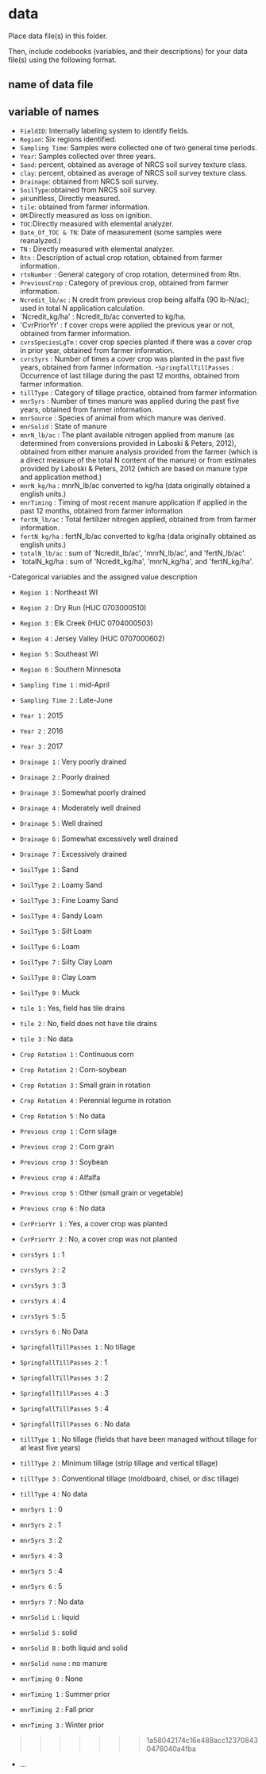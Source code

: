 # data

Place data file(s) in this folder.

Then, include codebooks (variables, and their descriptions) for your data file(s)
using the following format.

## name of data file



## variable of names 

- `FieldID`: Internally labeling system to identify fields.
- `Region`: Six regions identified.
- `Sampling Time`: Samples were collected one of two general time periods.
- `Year`: Samples collected over three years.
- `Sand`: percent, obtained as average of NRCS soil survey texture class.
- `clay`: percent, obtained as average of NRCS soil survey texture class.
- `Drainage`: obtained from NRCS soil survey.
- `SoilType`:obtained from NRCS soil survey.
- `pH`:unitless, Directly measured.
- `tile`: obtained from farmer information.
- `OM`:Directly measured as loss on ignition.
- `TOC`:Directly measured with elemental analyzer.
- `Date_Of_TOC & TN`: Date of measurement (some samples were reanalyzed.)
- `TN` : Directly measured with elemental analyzer.
- `Rtn` : Description of actual crop rotation, obtained from farmer information.
- `rtnNumber` : General category of crop rotation, determined from Rtn.
- `PreviousCrop` : Category of previous crop, obtained from farmer information.
- `Ncredit_lb/ac` : N credit from previous crop being alfalfa (90 lb-N/ac); used in total N application calculation.
- `Ncredit_kg/ha' : Ncredit_lb/ac converted to kg/ha.
- 'CvrPriorYr' : f cover crops were applied the previous year or not, obtained from farmer information.
- `cvrsSpeciesLgTm` : cover crop species planted if there was a cover crop in prior year, obtained from farmer information.
- `cvrs5yrs` : Number of times a cover crop was planted in the past five years, obtained from farmer information.
-`SpringfallTillPasses` : Occurrence of last tillage during the past 12 months, obtained from farmer information.
- `tillType` : Category of tillage practice, obtained from farmer information
- `mnr5yrs` : Number of times manure was applied during the past five years, obtained from farmer information.
- `mnrSource` : Species of animal from which manure was derived.
- `mnrSolid` : State of manure 
- `mnrN_lb/ac` : The plant available nitrogen applied from manure (as determined from conversions provided in Laboski & Peters, 2012), obtained from either manure analysis provided from the farmer (which is a direct measure of the total N content of the manure) or from estimates provided by Laboski & Peters, 2012 (which are based on manure type and application method.)
- `mnrN_kg/ha` : mnrN_lb/ac converted to kg/ha (data originally obtained a english units.)
- `mnrTiming` : Timing of most recent manure application if applied in the past 12 months, obtained from farmer information
- `fertN_lb/ac` : Total fertilizer nitrogen applied, obtained from from farmer information.
- `fertN_kg/ha` : fertN_lb/ac converted to kg/ha (data originally obtained as english units.)
- `totalN_lb/ac` : sum of 'Ncredit_lb/ac', 'mnrN_lb/ac', and 'fertN_lb/ac'.
- `totalN_kg/ha : sum of 'Ncredit_kg/ha', 'mnrN_kg/ha', and 'fertN_kg/ha'.

-Categorical variables and the assigned value description
- `Region 1` : Northeast WI
- `Region 2` : Dry Run (HUC 0703000510)
- `Region 3` : Elk Creek (HUC 0704000503)
- `Region 4` : Jersey Valley (HUC 0707000602)
- `Region 5` : Southeast WI
- `Region 6` : Southern Minnesota

- `Sampling Time 1` : mid-April
- `Sampling Time 2` : Late-June

- `Year 1` : 2015
- `Year 2` : 2016
- `Year 3` : 2017

- `Drainage 1` : Very poorly drained
- `Drainage 2` : Poorly drained
- `Drainage 3` : Somewhat poorly drained
- `Drainage 4` : Moderately well drained
- `Drainage 5` : Well drained
- `Drainage 6` : Somewhat excessively well drained
- `Drainage 7` : Excessively drained

- `SoilType 1` : Sand
- `SoilType 2` : Loamy Sand
- `SoilType 3` : Fine Loamy Sand
- `SoilType 4` : Sandy Loam
- `SoilType 5` : Silt Loam
- `SoilType 6` : Loam
- `SoilType 7` : Silty Clay Loam
- `SoilType 8` : Clay Loam
- `SoilType 9` : Muck

- `tile 1` : Yes, field has tile drains
- `tile 2` : No, field does not have tile drains
- `tile 3` : No data

- `Crop Rotation 1` : Continuous corn
- `Crop Rotation 2` : Corn-soybean
- `Crop Rotation 3` : Small grain in rotation
- `Crop Rotation 4` : Perennial legume in rotation
- `Crop Rotation 5` : No data

- `Previous crop 1` : Corn silage
- `Previous crop 2` : Corn grain
- `Previous crop 3` : Soybean
- `Previous crop 4` : Alfalfa
- `Previous crop 5` : Other (small grain or vegetable)
- `Previous crop 6` : No data

- `CvrPriorYr 1` : Yes, a cover crop was planted
- `CvrPriorYr 2` : No, a cover crop was not planted

- `cvrs5yrs 1` : 1
- `cvrs5yrs 2` : 2
- `cvrs5yrs 3` : 3
- `cvrs5yrs 4` : 4
- `cvrs5yrs 5` : 5
- `cvrs5yrs 6` : No Data

- `SpringfallTillPasses 1` : No tillage
- `SpringfallTillPasses 2` : 1
- `SpringfallTillPasses 3` : 2
- `SpringfallTillPasses 4` : 3
- `SpringfallTillPasses 5` : 4
- `SpringfallTillPasses 6` : No data

- `tillType 1` : No tillage (fields that have been managed without tillage for at least five years)
- `tillType 2` : Minimum tillage (strip tillage and vertical tillage)
- `tillType 3` : Conventional tillage (moldboard, chisel, or disc tillage)
- `tillType 4` : No data

- `mnr5yrs 1` : 0
- `mnr5yrs 2` : 1
- `mnr5yrs 3` : 2
- `mnr5yrs 4` : 3
- `mnr5yrs 5` : 4
- `mnr5yrs 6` : 5
- `mnr5yrs 7` : No data

- `mnrSolid L` : liquid
- `mnrSolid S` : solid
- `mnrSolid B` : both liquid and solid
- `mnrSolid none` : no manure

- `mnrTiming 0` : None
- `mnrTiming 1` : Summer prior
- `mnrTiming 2` : Fall prior
- `mnrTiming 3` : Winter prior

 

>>>>>>> 1a58042174c16e488acc123708430476040a4fba
- ...
